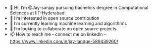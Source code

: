 - 👋 Hi, I’m @Jay-sanjay pursuing bachelors dergree in Computational Sciences at IIT-Hyderabad.
- 👀 I’m interested in open source contribution
- 🌱 I’m currently learning machine learning and algorithm's
- 💞️ I’m looking to collaborate on open source projects
- 📫 How to reach me - 
                    connect me on linkedln  - https://www.linkedin.com/in/jay-landge-589439260/

<!---
Jay-sanjay/Jay-sanjay is a ✨ special ✨ repository because its `README.md` (this file) appears on your GitHub profile.
You can click the Preview link to take a look at your changes.
--->
